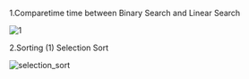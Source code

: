 1.Comparetime time between Binary Search and Linear Search

![1](https://github.com/user-attachments/assets/2d9e54a4-3619-44c2-8206-09ddc808de4c)

2.Sorting
(1)
   Selection Sort

  ![selection_sort](https://github.com/user-attachments/assets/b3b51808-51b1-4eed-a154-ed0a82fad3d4)





